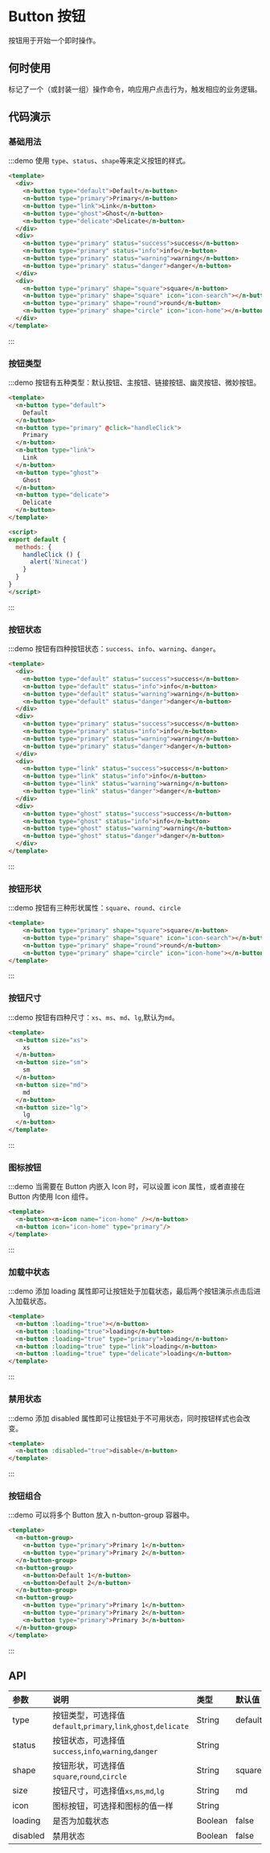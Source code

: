 # Button 按钮
按钮用于开始一个即时操作。

## 何时使用
标记了一个（或封装一组）操作命令，响应用户点击行为，触发相应的业务逻辑。

## 代码演示

### 基础用法
:::demo 使用 `type`、`status`、`shape`等来定义按钮的样式。
```html
<template>
  <div>
    <n-button type="default">Default</n-button>
    <n-button type="primary">Primary</n-button>
    <n-button type="link">Link</n-button>
    <n-button type="ghost">Ghost</n-button>
    <n-button type="delicate">Delicate</n-button>
  </div>
  <div>
    <n-button type="primary" status="success">success</n-button>
    <n-button type="primary" status="info">info</n-button>
    <n-button type="primary" status="warning">warning</n-button>
    <n-button type="primary" status="danger">danger</n-button>
  </div>
  <div>
    <n-button type="primary" shape="square">square</n-button>
    <n-button type="primary" shape="square" icon="icon-search"></n-button>
    <n-button type="primary" shape="round">round</n-button>
    <n-button type="primary" shape="circle" icon="icon-home"></n-button>
  </div>
</template>
```
:::


### 按钮类型
:::demo 按钮有五种类型：默认按钮、主按钮、链接按钮、幽灵按钮、微妙按钮。
```html
<template>
  <n-button type="default">
    Default
  </n-button>
  <n-button type="primary" @click="handleClick">
    Primary
  </n-button>
  <n-button type="link">
    Link
  </n-button>
  <n-button type="ghost">
    Ghost
  </n-button>
  <n-button type="delicate">
    Delicate
  </n-button>
</template>

<script>
export default {
  methods: {
    handleClick () {
      alert('Ninecat')
    }
  }
}
</script>

```
:::

### 按钮状态
:::demo 按钮有四种按钮状态：`success`、`info`、`warning`、`danger`。
```html
<template>
  <div>
    <n-button type="default" status="success">success</n-button>
    <n-button type="default" status="info">info</n-button>
    <n-button type="default" status="warning">warning</n-button>
    <n-button type="default" status="danger">danger</n-button>
  </div>
  <div>
    <n-button type="primary" status="success">success</n-button>
    <n-button type="primary" status="info">info</n-button>
    <n-button type="primary" status="warning">warning</n-button>
    <n-button type="primary" status="danger">danger</n-button>
  </div>
  <div>
    <n-button type="link" status="success">success</n-button>
    <n-button type="link" status="info">info</n-button>
    <n-button type="link" status="warning">warning</n-button>
    <n-button type="link" status="danger">danger</n-button>
  </div>
  <div>
    <n-button type="ghost" status="success">success</n-button>
    <n-button type="ghost" status="info">info</n-button>
    <n-button type="ghost" status="warning">warning</n-button>
    <n-button type="ghost" status="danger">danger</n-button>
  </div>
</template>
```

:::

### 按钮形状
:::demo 按钮有三种形状属性：`square`、`round`、`circle`
```html
<template>
    <n-button type="primary" shape="square">square</n-button>
    <n-button type="primary" shape="square" icon="icon-search"></n-button>
    <n-button type="primary" shape="round">round</n-button>
    <n-button type="primary" shape="circle" icon="icon-home"></n-button>
</template>
```
:::

### 按钮尺寸
:::demo 按钮有四种尺寸：`xs`、`ms`、`md`、`lg`,默认为`md`。
```html
<template>
  <n-button size="xs">
    xs
  </n-button>
  <n-button size="sm">
    sm
  </n-button>
  <n-button size="md">
    md
  </n-button>
  <n-button size="lg">
    lg
  </n-button>
</template>
```
:::


### 图标按钮

:::demo 当需要在 Button 内嵌入 Icon 时，可以设置 icon 属性，或者直接在 Button 内使用 Icon 组件。
```html
<template>
  <n-button><n-icon name="icon-home" /></n-button>
  <n-button icon="icon-home" type="primary"/>
</template>
```
:::

### 加载中状态

:::demo 添加 loading 属性即可让按钮处于加载状态，最后两个按钮演示点击后进入加载状态。
```html
<template>
  <n-button :loading="true"></n-button>
  <n-button :loading="true">loading</n-button>
  <n-button :loading="true" type="primary">loading</n-button>
  <n-button :loading="true" type="link">loading</n-button>
  <n-button :loading="true" type="delicate">loading</n-button>
</template>
```
:::

### 禁用状态

:::demo 添加 disabled 属性即可让按钮处于不可用状态，同时按钮样式也会改变。
```html
<template>
  <n-button :disabled="true">disable</n-button>
</template>
```
:::


### 按钮组合

:::demo 可以将多个 Button 放入 n-button-group 容器中。
```html
<template>
  <n-button-group>
    <n-button type="primary">Primary 1</n-button>
    <n-button type="primary">Primary 2</n-button>
  </n-button-group>
  <n-button-group>
    <n-button>Default 1</n-button>
    <n-button>Default 2</n-button>
  </n-button-group>
  <n-button-group>
    <n-button type="primary">Primary 1</n-button>
    <n-button type="primary">Primary 2</n-button>
    <n-button type="primary">Primary 3</n-button>
  </n-button-group>
</template>
```
:::


## API

| 参数 | 说明 | 类型 | 默认值 |
| :--- | :--- | :--- | :--- |
| type | 按钮类型，可选择值`default`,`primary`,`link`,`ghost`,`delicate` | String | default |
| status | 按钮状态，可选择值`success`,`info`,`warning`,`danger` | String |  |
| shape | 按钮形状，可选择值`square`,`round`,`circle` | String | square |
| size | 按钮尺寸，可选择值`xs`,`ms`,`md`,`lg` | String | md |
| icon | 图标按钮，可选择和图标的值一样 | String |  |
| loading    | 是否为加载状态 | Boolean     | false |
| disabled    | 禁用状态 | Boolean     | false |